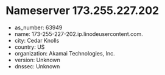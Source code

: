 # Nameserver 173.255.227.202

* as_number: 63949
* name: 173-255-227-202.ip.linodeusercontent.com.
* city: Cedar Knolls
* country: US
* organization: Akamai Technologies, Inc.
* version: Unknown
* dnssec: Unknown
